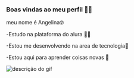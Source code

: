 ### Boas vindas ao meu perfil 🦇🦇
meu nome é Angelina🤓

-Estudo na plataforma do alura 🥳🥳

-Estou me desenvolvendo na area de tecnologia🤖

-Estou aqui para aprender coisas novas 🙉

![descrição do gif](https://tenor.com/btWXp.gif)
  
